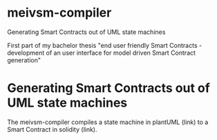 # meivsm-compiler
Generating Smart Contracts out of UML state machines

First part of my bachelor thesis "end user friendly Smart Contracts - development of an user interface for model driven Smart Contract generation"

# Generating Smart Contracts out of UML state machines
The meivsm-compiler compiles a state machine in plantUML (link) to a Smart Contract in solidity (link). 
